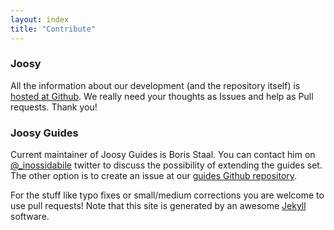 ```yaml
---
layout: index
title: "Contribute"
---
```


### Joosy

All the information about our development (and the repository itself) is <a href="https://github.com/joosy/joosy/">hosted at Github</a>. We really need your thoughts as Issues and help as Pull requests. Thank you!

### Joosy Guides

Current maintainer of Joosy Guides is Boris Staal. You can contact him on <a href="https://twitter.com/#!/_inossidabile">@_inossidabile</a> twitter to discuss the possibility of extending the guides set. The other option is to create an issue at our <a href="https://github.com/joosy/guides">guides Github repository</a>.

For the stuff like typo fixes or small/medium corrections you are welcome to use pull requests! Note that this site is generated by an awesome <a href="http://jekyllrb.com/">Jekyll</a> software.